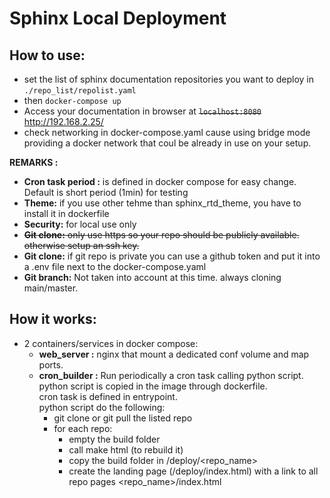 # Sphinx Local Deployment

## How to use:  

* set the list of sphinx documentation repositories you want to deploy in  ```./repo_list/repolist.yaml```
* then ```docker-compose up```
* Access your documentation in browser at ~~```localhost:8080```~~ http://192.168.2.25/
* check networking in docker-compose.yaml cause using bridge mode providing a docker network that coul be already in use on your setup.

 **REMARKS :**  
 * **Cron task period :** is defined in docker compose for easy change. Default is short period (1min) for testing
 * **Theme:** if you use other tehme than sphinx_rtd_theme, you have to install it in dockerfile
 * **Security:** for local use only  
 * ~~**Git clone:** only use https so your repo should be publicly available. otherwise setup an ssh key.~~
 * **Git clone:** if git repo is private you can use a github token and put it into a .env file next to the docker-compose.yaml
 * **Git branch:** Not taken into account at this time. always cloning main/master.


## How it works:
* 2 containers/services in docker compose:
  * **web_server :** nginx that mount a dedicated conf volume and map ports.
  * **cron_builder :** Run periodically a cron task calling python script.  
  python script is copied in the image through dockerfile.  
  cron task is defined in entrypoint.  
  python script do the following:
    * git clone or git pull the listed repo
    * for each repo:
      * empty the build folder
      * call make html (to rebuild it)
      * copy the build folder in /deploy/<repo_name>
      * create the landing page (/deploy/index.html) with a link to all repo pages <repo_name>/index.html
